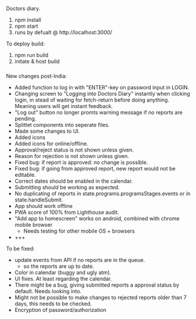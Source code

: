 Doctors diary.

1. npm install
2. npm start
3. runs by defualt @ http://localhost:3000/


To deploy build:

1. npm run build
2. initate & host build


#####

New changes post-India:
- Added function to log in with "ENTER"-key on password input in LOGIN.
- Changing screen to "Logging into Doctors Diary" instantly when clicking login, in stead of waiting for fetch-return before doing anything. Meaning users will get instant feedback.
- "Log out" button no longer promts warning message if no reports are pending.						
- Splittet components into seperate files.
- Made some changes to UI.
- Added icons
- Added icons for online/offline.
- Approval/reject status is not shown unless given.
- Reason for rejection is not shown unless given.
- Fixed bug: if report is approved: no change is possible.
- Fixed bug: if going from approved report, new report would not be editable.
- Correct dates should be enabled in the calendar.
- Submitting should be working as expected.
- No duplicating of reports in state.programs.programsStages.events or in state.handleSubmit.
- App should work offline
- PWA score of 100% from Lighthouse audit.
- "Add app to homescreen" works on android, combined with chrome mobile browser
	- Needs testing for other mobile OS + browsers
- +++


To be fixed:
- update events from API if no reports are in the queue.
	- so the reports are up to date.
- Color in calendar (buggy and ugly atm).
- UI fixes. At least regarding the calendar.
- There might be a bug, giving submitted reports a approval status by default. Needs looking into.
- Might not be possible to make changes to rejected reports older than 7 days, this needs to be checked.
- Encryption of password/authorization
